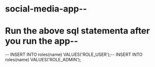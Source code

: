 # social-media-app--

# Run the above sql statementa after you run the app--
--
INSERT INTO roles(name) VALUES('ROLE_USER');--
INSERT INTO roles(name) VALUES('ROLE_ADMIN');
